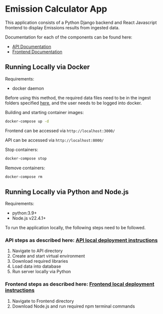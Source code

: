 # Emission Calculator App

This application consists of a Python Django backend and React Javascript frontend to display Emissions results from ingested data.

Documentation for each of the components can be found here:
- [API Documentation](emission-api/README.md)
- [Frontend Documentation](emission-frontend/README.md)

## Running Locally via Docker

Requirements:
- docker daemon

Before using this method, the required data files need to be in the ingest folders specified [here](emission-api/README.md#data-load), and the user needs to be logged into docker.

Building and starting container images:
```bash
docker-compose up -d
```

Frontend can be accessed via `http://localhost:3000/`

API can be accessed via `http://localhost:8000/`

Stop containers:
```bash
docker-compose stop
```

Remove containers:
```bash
docker-compose rm
```

## Running Locally via Python and Node.js

Requirements:
- python:3.9+
- Node.js v22.4.1+

To run the application locally, the following steps need to be followed.

### API steps as described here: [API local deployment instructions](emission-api/README.md#executing-locally)

1. Navigate to API directory 
2. Create and start virtual environment
3. Download required libraries
4. Load data into database
5. Run server locally via Python

### Frontend steps as described here: [Frontend local deployment instructions](emission-frontend/README.md)

1. Navigate to Frontend directory
2. Download Node.js and run required npm terminal commands
